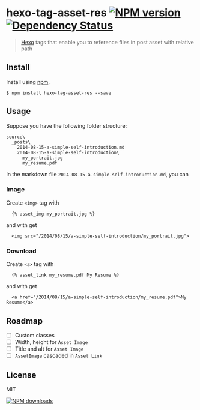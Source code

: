 hexo-tag-asset-res  [![NPM version][npm-image]][npm-url] [![Dependency Status][depstat-image]][depstat-url]
==================

> [Hexo][hexo-url] tags that enable you to reference files in post asset with relative path

## Install

Install using [npm][npm-url].

    $ npm install hexo-tag-asset-res --save

## Usage

Suppose you have the following folder structure:
```
source\
  _posts\
    2014-08-15-a-simple-self-introduction.md
    2014-08-15-a-simple-self-introduction\
      my_portrait.jpg
      my_resume.pdf
```

In the markdown file `2014-08-15-a-simple-self-introduction.md`, you can

### Image

Create `<img>` tag with

```
  {% asset_img my_portrait.jpg %}
```
and with get
```
  <img src="/2014/08/15/a-simple-self-introduction/my_portrait.jpg">
```
### Download

Create `<a>` tag with

```
  {% asset_link my_resume.pdf My Resume %}
```
and with get
```
  <a href="/2014/08/15/a-simple-self-introduction/my_resume.pdf">My Resume</a>
```

## Roadmap

* [ ] Custom classes
* [ ] Width, height for `Asset Image`
* [ ] Title and alt for `Asset Image`
* [ ] `AssetImage` cascaded in `Asset Link`

## License
MIT

[![NPM downloads][npm-downloads]][npm-url]

[homepage]: https://github.com/timnew/hexo-tag-asset-res

[npm-url]: https://npmjs.org/package/hexo-tag-asset-res
[npm-image]: http://img.shields.io/npm/v/hexo-tag-asset-res.svg?style=flat
[npm-downloads]: http://img.shields.io/npm/dm/hexo-tag-asset-res.svg?style=flat

[depstat-url]: https://gemnasium.com/timnew/hexo-tag-asset-res
[depstat-image]: http://img.shields.io/gemnasium/timnew/hexo-tag-asset-res.svg?style=flat

[hexo-url]: http://hexo.io/
